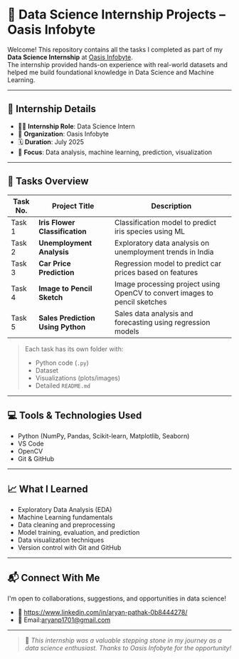 # 🌟 Data Science Internship Projects – Oasis Infobyte

Welcome! This repository contains all the tasks I completed as part of my **Data Science Internship** at [Oasis Infobyte](https://oasisinfobyte.com/).  
The internship provided hands-on experience with real-world datasets and helped me build foundational knowledge in Data Science and Machine Learning.

---

## 📌 Internship Details

- 🧑‍🎓 **Internship Role**: Data Science Intern  
- 🏢 **Organization**: Oasis Infobyte  
- 🗓️ **Duration**: July 2025  
- 🧠 **Focus**: Data analysis, machine learning, prediction, visualization

---

## 📁 Tasks Overview

| Task No. | Project Title                         | Description |
|----------|---------------------------------------|-------------|
| Task 1   | **Iris Flower Classification**        | Classification model to predict iris species using ML |
| Task 2   | **Unemployment Analysis**             | Exploratory data analysis on unemployment trends in India |
| Task 3   | **Car Price Prediction**              | Regression model to predict car prices based on features |
| Task 4   | **Image to Pencil Sketch**            | Image processing project using OpenCV to convert images to pencil sketches |
| Task 5   | **Sales Prediction Using Python**     | Sales data analysis and forecasting using regression models |

> Each task has its own folder with:
> - Python code (`.py`)
> - Dataset 
> - Visualizations (plots/images)
> - Detailed `README.md`

---

## 💻 Tools & Technologies Used

- Python (NumPy, Pandas, Scikit-learn, Matplotlib, Seaborn)
- VS Code
- OpenCV
- Git & GitHub

---

## 📈 What I Learned

- Exploratory Data Analysis (EDA)
- Machine Learning fundamentals
- Data cleaning and preprocessing
- Model training, evaluation, and prediction
- Data visualization techniques
- Version control with Git and GitHub

---

## 📬 Connect With Me

I'm open to collaborations, suggestions, and opportunities in data science!

- 💼 https://www.linkedin.com/in/aryan-pathak-0b8444278/
- 📧 Email:aryanp1701@gmail.com


---

> 🌱 *This internship was a valuable stepping stone in my journey as a data science enthusiast. Thanks to Oasis Infobyte for the opportunity!*


